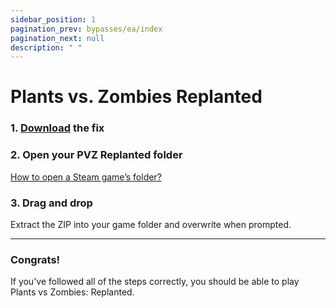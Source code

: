 ```yaml
---
sidebar_position: 1
pagination_prev: bypasses/ea/index
pagination_next: null
description: " "
---
```


# Plants vs. Zombies Replanted

### 1. [Download](https://drive.usercontent.google.com/download?id=1ETcTd0WvrfGzAqID6a7aJQjkm_cjR_6J&export=download&authuser=0) the fix

### 2. Open your PVZ Replanted folder  
[How to open a Steam game’s folder?](/docs/extras/opening_a_steam_games_folder.md)

### 3. Drag and drop  
Extract the ZIP into your game folder and overwrite when prompted.

---

### Congrats!
If you've followed all of the steps correctly, you should be able to play Plants vs Zombies: Replanted.
